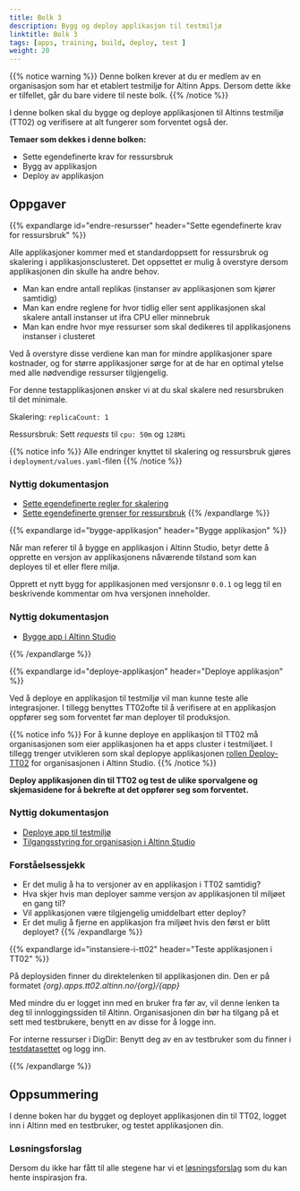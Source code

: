```yaml
---
title: Bolk 3
description: Bygg og deploy applikasjon til testmiljø
linktitle: Bolk 3
tags: [apps, training, build, deploy, test ]
weight: 20
---
```

{{% notice warning %}}
 Denne bolken krever at du er medlem av en organisasjon som har et etablert testmiljø for Altinn Apps. Dersom dette ikke er tilfellet, går du bare videre til neste bolk.
{{% /notice %}}


I denne bolken skal du bygge og deploye applikasjonen til Altinns testmiljø (TT02) og verifisere at alt fungerer som forventet også der.


**Temaer som dekkes i denne bolken:**
- Sette egendefinerte krav for ressursbruk
- Bygg av applikasjon
- Deploy av applikasjon


## Oppgaver
{{% expandlarge id="endre-resursser" header="Sette egendefinerte krav for ressursbruk" %}}

Alle applikasjoner kommer med et standardoppsett for ressursbruk og skalering i applikasjonsclusteret.
Det oppsettet er mulig å overstyre dersom applikasjonen din skulle ha andre behov.
- Man kan endre antall replikas (instanser av applikasjonen som kjører samtidig)
- Man kan endre reglene for hvor tidlig eller sent applikasjonen skal skalere antall instanser ut ifra CPU eller minnebruk
- Man kan endre hvor mye ressurser som skal dedikeres til applikasjonens instanser i clusteret

Ved å overstyre disse verdiene kan man for mindre applikasjoner spare kostnader,
og for større applikasjoner sørge for at de har en optimal ytelse med alle nødvendige ressurser tilgjengelig.

For denne testapplikasjonen ønsker vi at du skal skalere ned resursbruken til det minimale.

Skalering: `replicaCount: 1`

Ressursbruk: Sett _requests_ til `cpu: 50m` og `128Mi`

{{% notice info %}}
Alle endringer knyttet til skalering og ressursbruk gjøres i `deployment/values.yaml`-filen
{{% /notice %}}


### Nyttig dokumentasjon
- [Sette egendefinerte regler for skalering](../../development/configuration/deployment/#skalering)
- [Sette egendefinerte grenser for ressursbruk](../../development/configuration/deployment/#resources-konfigurasjon)
{{% /expandlarge %}}



{{% expandlarge id="bygge-applikasjon" header="Bygge applikasjon" %}}

Når man referer til å bygge en applikasjon i Altinn Studio,
betyr dette å opprette en versjon av applikasjonens nåværende tilstand
som kan deployes til et eller flere miljø.

Opprett et nytt bygg for applikasjonen med versjonsnr `0.0.1`
og legg til en beskrivende kommentar om hva versjonen inneholder.

### Nyttig dokumentasjon
- [Bygge app i Altinn Studio](../../testing/deploy/#bygge-app)

{{% /expandlarge %}}


{{% expandlarge id="deploye-applikasjon" header="Deploye applikasjon" %}}

Ved å deploye en applikasjon til testmiljø vil man kunne teste alle integrasjoner.
I tillegg benyttes TT02ofte til å verifisere at en applikasjon oppfører seg som forventet
før man deployer til produksjon.

{{% notice info %}}
For å kunne deploye en applikasjon til TT02
må organisasjonen som eier applikasjonen ha et apps cluster i testmiljøet.
I tillegg trenger utvikleren som skal deplopye applikasjonen [rollen Deploy-TT02](../app/getting-started/access-management/studio/#deploy-tt02)
for organisasjonen i Altinn Studio.
{{% /notice %}}

**Deploy applikasjonen din til TT02 og test de ulike sporvalgene og skjemasidene for å bekrefte at det oppfører seg som forventet.**

### Nyttig dokumentasjon
- [Deploye app til testmiljø](../../testing/deploy/#bygge-app)
- [Tilgangsstyring for organisasjon i Altinn Studio](../../getting-started/access-management/studio/#tilgangsstyring-for-organisasjonen)

### Forståelsessjekk
- Er det mulig å ha to versjoner av en applikasjon i TT02 samtidig?
- Hva skjer hvis man deployer samme versjon av applikasjonen til miljøet en gang til?
- Vil applikasjonen være tilgjengelig umiddelbart etter deploy?
- Er det mulig å fjerne en applikasjon fra miljøet hvis den først er blitt deployet?
{{% /expandlarge %}}

{{% expandlarge id="instansiere-i-tt02" header="Teste applikasjonen i TT02" %}}

På deploysiden finner du direktelenken til applikasjonen din.
Den er på formatet _{org}.apps.tt02.altinn.no/{org}/{app}_


Med mindre du er logget inn med en bruker fra før av,
vil denne lenken ta deg til innloggingssiden til Altinn.
Organisasjonen din bør ha tilgang på et sett med testbrukere, benytt en av disse for å logge inn.

For interne ressurser i DigDir: Benytt deg av en av testbruker som du finner i [testdatasettet](https://pedia.altinn.cloud/testing/testdata/datasets/) og logg inn.

{{% /expandlarge %}}

## Oppsummering

I denne boken har du bygget og deployet applikasjonen din til TT02,
logget inn i Altinn med en testbruker, og testet applikasjonen din.

### Løsningsforslag
Dersom du ikke har fått til alle stegene har vi et [løsningsforslag](https://altinn.studio/repos/ttd/tilflytter-sogndal-lf/src/branch/bolk/3) som du kan hente inspirasjon fra.

